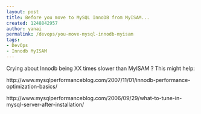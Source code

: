 ```yaml
---
layout: post
title: Before you move to MySQL InnoDB from MyISAM...
created: 1248842957
author: yanai
permalink: /devops/you-move-mysql-innodb-myisam
tags:
- DevOps
- Innodb MyISAM
---
```

<p>Crying about Innodb being XX times slower than MyISAM ? This might help:</p>
<p>http://www.mysqlperformanceblog.com/2007/11/01/innodb-performance-optimization-basics/</p>
<p>http://www.mysqlperformanceblog.com/2006/09/29/what-to-tune-in-mysql-server-after-installation/</p>
<p>&nbsp;</p>
